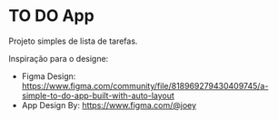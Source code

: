 # TO DO App

Projeto simples de lista de tarefas.

Inspiração para o designe:
* Figma Design: https://www.figma.com/community/file/818969279430409745/a-simple-to-do-app-built-with-auto-layout
* App Design By: https://www.figma.com/@joey
